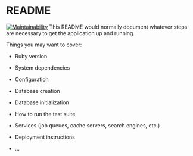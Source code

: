 # README
[![Maintainability](https://api.codeclimate.com/v1/badges/5d81364e8222c048add2/maintainability)](https://codeclimate.com/github/Qiao6651/Projet-lp4a/maintainability)
This README would normally document whatever steps are necessary to get the
application up and running.

Things you may want to cover:

* Ruby version

* System dependencies

* Configuration

* Database creation

* Database initialization

* How to run the test suite

* Services (job queues, cache servers, search engines, etc.)

* Deployment instructions

* ...
